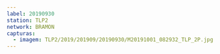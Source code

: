 ```yaml
---
label: 20190930
station: TLP2
network: BRAMON
capturas:
  - imagem: TLP2/2019/201909/20190930/M20191001_082932_TLP_2P.jpg
---
```

